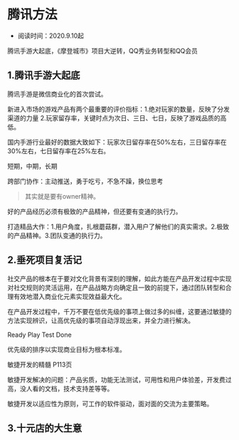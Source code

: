 # 腾讯方法

- 阅读时间：2020.9.10起

腾讯手游大起底，《摩登城市》项目大逆转，QQ秀业务转型和QQ会员

## 1.腾讯手游大起底

腾讯手游是微信商业化的首次尝试。

新进入市场的游戏产品有两个最重要的评价指标：1.绝对玩家的数量，反映了分发渠道的力量 2.玩家留存率，关键时点为次日、三日、七日，反映了游戏品质的高低。

国内手游行业最好的数据大致如下：玩家次日留存率在50%左右，三日留存率在30%左右，七日留存率在25%左右。

短期，中期，长期

跨部门协作：主动推送，勇于吃亏，不急不躁，换位思考
> 其实就是要有owner精神。

好的产品经历必须有极致的产品精神，但还要有变通的执行力。

打造精品大作：1.用户角度，扎根蘑菇群，潜入用户了解他们的真实需求。2.极致的产品精神。3.团队变通的执行力。

## 2.垂死项目复活记

社交产品的根本在于要对文化背景有深刻的理解，如此方能在产品开发过程中实现对社交规则的灵活运用，在产品战略方向确定且一致的前提下，通过团队转型和合理有效地潜入商业化元素实现效益最大化。

在产品开发过程中，千万不要在低优先级的事项上做过多的纠缠，这要通过敏捷的方法实现辨识，让高优先级的事项自动浮现出来，并全力进行解决。

Ready Play Test Done

优先级的排序以实现商业目标为根本标准。

敏捷开发的精髓 P113页

敏捷开发解决的问题：产品劣质，功能无法测试，可用性和用户体验差，开发费过高，没人看的文档，技术支持差等等。

敏捷开发以适应性为原则，可工作的软件驱动，面对面的交流为主要策略。


## 3.十元店的大生意











